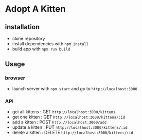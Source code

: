 # Adopt A Kitten

## installation
- clone repository
- install dependencies with `npm install`
- build app with `npm run build`

## Usage

### browser
- launch server with `npm start` and go to `http://localhost:3000`

### API
- get all kittens : GET `http://localhost:3000/kittens`
- get one kitten : GET `http://localhost:3000/kittens/:id`
- add a kitten : POST `http://localhost:3000/add`
- update a kitten : PUT `http://localhost:3000/kittens/:id`
- delete a kitten : DELETE `http://localhost:3000/kittens/:id`